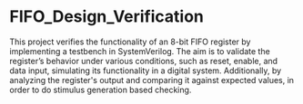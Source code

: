 # FIFO_Design_Verification
This project verifies the functionality of an 8-bit FIFO register by implementing a testbench in SystemVerilog.
The aim is to validate the register’s behavior under various conditions, such as reset, enable, and data input, simulating its functionality in a digital system.
Additionally, by analyzing the register's output and comparing it against expected values, in order to do stimulus generation based checking.
